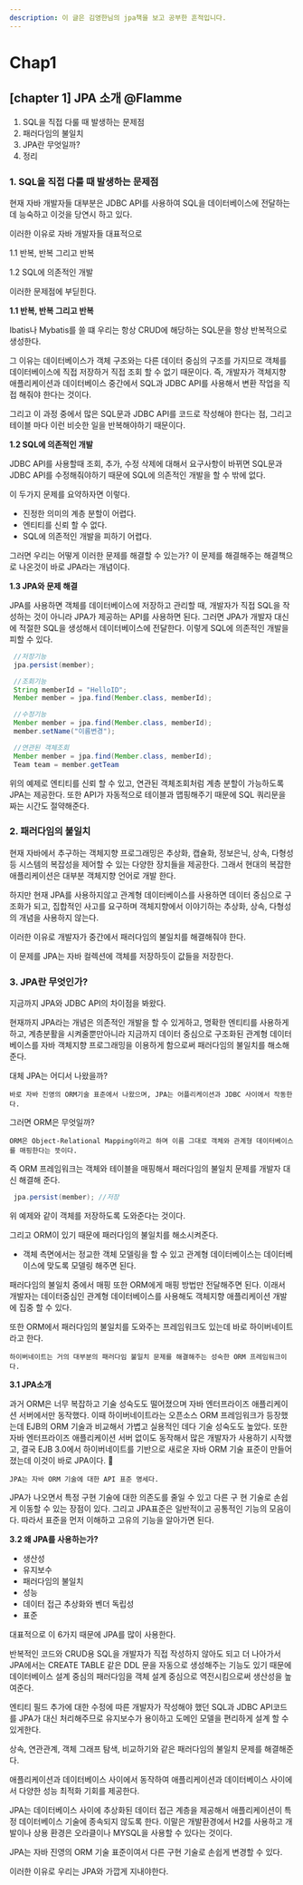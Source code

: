 ```yaml
---
description: 이 글은 김영한님의 jpa책을 보고 공부한 흔적입니다.
---
```


# Chap1

## \[chapter 1\] JPA 소개 @Flamme

1. SQL을 직접 다룰 때 발생하는 문제점
2. 패러다임의 불일치
3. JPA란 무엇일까?
4. 정리

### 1. SQL을 직접 다룰 때 발생하는 문제점

현재 자바 개발자들 대부분은 JDBC API를 사용하여 SQL을 데이터베이스에 전달하는데 능숙하고 이것을 당연시 하고 있다.

이러한 이유로 자바 개발자들 대표적으로

1.1 반복, 반복 그리고 반복

1.2 SQL에 의존적인 개발

이러한 문제점에 부딛힌다.

**1.1 반복, 반복 그리고 반복**

Ibatis나 Mybatis를 쓸 떄 우리는 항상 CRUD에 해당하는 SQL문을 항상 반복적으로 생성한다.

그 이유는 데이터베이스가 객체 구조와는 다른 데이터 중심의 구조를 가지므로 객체를 데이터베이스에 직접 저장하거 직접 조회 할 수 없기 때문이다. 즉, 개발자가 객체지향 애플리케이션과 데이터베이스 중간에서 SQL과 JDBC API를 사용해서 변환 작업을 직접 해줘야 한다는 것이다.

그리고 이 과정 중에서 많은 SQL문과 JDBC API를 코드로 작성해야 한다는 점, 그리고 테이블 마다 이런 비슷한 일을 반복해야하기 때문이다.

**1.2 SQL에 의존적인 개발**

JDBC API를 사용할때 조회, 추가, 수정 삭제에 대해서 요구사항이 바뀌면 SQL문과 JDBC API를 수정해줘야하기 때문에 SQL에 의존적인 개발을 할 수 밖에 없다.

이 두가지 문제를 요약하자면 이렇다.

* 진정한 의미의 계층 분할이 어렵다.
* 엔티티를 신뢰 할 수 없다.
* SQL에 의존적인 개발을 피하기 어렵다.

그러면 우리는 어떻게 이러한 문제를 해결할 수 있는가? 이 문제를 해결해주는 해결책으로 나온것이 바로 JPA라는 개념이다.

**1.3 JPA와 문제 해결**

JPA를 사용하면 객체를 데이터베이스에 저장하고 관리할 때, 개발자가 직접 SQL을 작성하는 것이 아니라 JPA가 제공하는 API를 사용하면 된다. 그러면 JPA가 개발자 대신에 적절한 SQL을 생성해서 데이터베이스에 전달한다. 이렇게 SQL에 의존적인 개발을 피할 수 있다.

```java
 //저장기능
 jpa.persist(member);

 //조회기능
 String memberId = "HelloID";
 Member member = jpa.find(Member.class, memberId);

 //수정기능
 Member member = jpa.find(Member.class, memberId);
 member.setName("이름변경");

 //연관된 객체조회
 Member member = jpa.find(Member.class, memberId);
 Team team = member.getTeam
```

위의 예제로 엔티티를 신뢰 할 수 있고, 연관된 객체조회처럼 계층 분할이 가능하도록 JPA는 제공한다. 또한 API가 자동적으로 테이블과 맵핑해주기 때문에 SQL 쿼리문을 짜는 시간도 절약해준다.

### 2. 패러다임의 불일치

현재 자바에서 추구하는 객체지향 프로그래밍은 추상화, 캡슐화, 정보은닉, 상속, 다형성 등 시스템의 복잡성을 제어할 수 있는 다양한 장치들을 제공한다. 그래서 현대의 복잡한 애플리케이션은 대부분 객체지향 언어로 개발 한다.

하지만 현재 JPA를 사용하지않고 관계형 데이터베이스를 사용하면 데이터 중심으로 구조화가 되고, 집합적인 사고를 요구하며 객체지향에서 이야기하는 추상화, 상속, 다형성의 개념을 사용하지 않는다.

이러한 이유로 개발자가 중간에서 패러다임의 불일치를 해결해줘야 한다.

이 문제를 JPA는 자바 컬렉션에 객체를 저장하듯이 값들을 저장한다.

### 3. JPA란 무엇인가?

지금까지 JPA와 JDBC API의 차이점을 봐왔다.

현재까지 JPA라는 개념은 의존적인 개발을 할 수 있게하고, 명확한 엔티티를 사용하게하고, 계층분활을 시켜줄뿐만아니라 지금까지 데이터 중심으로 구조화된 관계형 데이터베이스를 자바 객체지향 프로그래밍을 이용하게 함으로써 패러다임의 불일치를 해소해준다.

대체 JPA는 어디서 나왔을까?

`바로 자바 진영의 ORM기술 표준에서 나왔으며, JPA는 어플리케이션과 JDBC 사이에서 작동한다.`

그러면 ORM은 무엇일까?

`ORM은 Object-Relational Mapping이라고 하며 이름 그대로 객체와 관계형 데이터베이스를 매핑한다는 뜻이다.`

즉 ORM 프레임워크는 객체와 테이블을 매핑해서 패러다임의 불일치 문제를 개발자 대신 해결해 준다.

```java
 jpa.persist(member); //저장
```

위 예제와 같이 객체를 저장하도록 도와준다는 것이다.

그리고 ORM이 있기 때문에 패러다임의 불일치를 해소시켜준다.

* 객체 측면에서는 정교한 객체 모델링을 할 수 있고 관계형 데이터베이스는 데이터베이스에 맞도록 모델링 해주면 된다.

패러다임의 불일치 중에서 매핑 또한 ORM에게 매핑 방법만 전달해주면 된다. 이래서 개발자는 데이터중심인 관계형 데이터베이스를 사용해도 객체지향 애플리케이션 개발에 집중 할 수 있다.

또한 ORM에서 패러다임의 불일치를 도와주는 프레임워크도 있는데 바로 하이버네이트라고 한다.

`하이버네이트는 거의 대부분의 패러다임 불일치 문제를 해결해주는 성숙한 ORM 프레임워크이다.`

**3.1 JPA소개**

과거 ORM은 너무 복잡하고 기술 성숙도도 떨어졌으며 자바 엔터프라이즈 애플리케이션 서버에서만 동작했다. 이때 하이버네이트라는 오픈소스 ORM 프레임워크가 등장했는데 EJB의 ORM 기술과 비교해서 가볍고 실용적인 데다 기술 성숙도도 높았다. 또한 자바 엔터프라이즈 애플리케이션 서버 없이도 동작해서 많은 개발자가 사용하기 시작했고, 결국 EJB 3.0에서 하이버네이트를 기반으로 새로운 자바 ORM 기술 표준이 만들어졌는데 이것이 바로 JPA이다. ￿

`JPA는 자바 ORM 기술에 대한 API 표준 명세다.`

JPA가 나오면서 특정 구현 기술에 대한 의존도를 줄일 수 있고 다른 구 현 기술로 손쉽게 이동할 수 있는 장점이 있다. 그리고 JPA표준은 일반적이고 공통적인 기능의 모음이다. 따라서 표준을 먼저 이해하고 고유의 기능을 알아가면 된다.

**3.2 왜 JPA를 사용하는가?**

* 생산성
* 유지보수
* 패러다임의 불일치
* 성능
* 데이터 접근 추상화와 벤더 독립성
* 표준



대표적으로 이 6가지 때문에 JPA를 많이 사용한다.



반복적인 코드와 CRUD용 SQL을 개발자가 직접 작성하지 않아도 되고 더 나아가서 JPA에서는 CREATE TABLE 같은 DDL 문을 자동으로 생성해주는 기능도 있기 때문에 데이터베이스 설계 중심의 패러다임을 객체 설계 중심으로 역전시킴으로써 생산성을 높여준다.

엔티티 필드 추가에 대한 수정에 따른 개발자가 작성해야 했던 SQL과 JDBC API코드를 JPA가 대신 처리해주므로 유지보수가 용이하고 도메인 모델을 편리하게 설계 할 수 있게한다.

상속, 연관관계, 객체 그래프 탐색, 비교하기와 같은 패러다임의 불일치 문제를 해결해준다.

애플리케이션과 데이터베이스 사이에서 동작하여 애플리케이션과 데이터베이스 사이에서 다양한 성능 최적화 기회를 제공한다.

JPA는 데이터베이스 사이에 추상화된 데이터 접근 계층을 제공해서 애플리케이션이 특정 데이터베이스 기술에 종속되지 않도록 한다. 이말은 개발환경에서 H2를 사용하고 개발이나 상용 환경은 오라클이나 MYSQL을 사용할 수 있다는 것이다.

JPA는 자바 진영의 ORM 기술 표준이여서 다른 구현 기술로 손쉽게 변경할 수 있다.

이러한 이유로 우리는 JPA와 가깝게 지내야한다.

